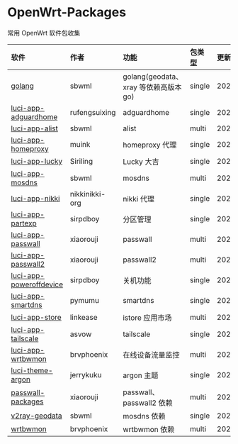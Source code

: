 # OpenWrt-Packages
常用 OpenWrt 软件包收集

|软件|作者|功能|包类型|更新日期|
|:-|:-|:-|:-|:-|
|[golang](https://github.com/sbwml/packages_lang_golang)|sbwml|golang(geodata、xray 等依赖高版本 go)|single|20250904|
|[luci-app-adguardhome](https://github.com/rufengsuixing/luci-app-adguardhome)|rufengsuixing|adguardhome|single|20200113|
|[luci-app-alist](https://github.com/sbwml/luci-app-alist)|sbwml|alist|multi|20250528|
|[luci-app-homeproxy](https://github.com/muink/luci-app-homeproxy)|muink|homeproxy 代理|single|20240830|
|[luci-app-lucky](https://github.com/sirpdboy/luci-app-lucky)|Siriling|Lucky 大吉|single|20250612|
|[luci-app-mosdns](https://github.com/sbwml/luci-app-mosdns)|sbwml|mosdns|multi|20250920|
|[luci-app-nikki](https://github.com/nikkinikki-org/OpenWrt-nikki)|nikkinikki-org|nikki 代理|single|20250925|
|[luci-app-partexp](https://github.com/sirpdboy/luci-app-partexp)|sirpdboy|分区管理|single|20250810|
|[luci-app-passwall](https://github.com/xiaorouji/openwrt-passwall)|xiaorouji|passwall|multi|20250923|
|[luci-app-passwall2](https://github.com/xiaorouji/openwrt-passwall2)|xiaorouji|passwall2|multi|20250924|
|[luci-app-poweroffdevice](https://github.com/sirpdboy/luci-app-poweroffdevice)|sirpdboy|关机功能|single|20250810|
|[luci-app-smartdns](https://github.com/pymumu/luci-app-smartdns)|pymumu|smartdns|single|20250803|
|[luci-app-store](https://github.com/linkease/istore)|linkease|istore 应用市场|multi|20250625|
|[luci-app-tailscale](https://github.com/asvow/luci-app-tailscale)|asvow|tailscale|single|20250509|
|[luci-app-wrtbwmon](https://github.com/brvphoenix/luci-app-wrtbwmon)|brvphoenix|在线设备流量监控|multi|20240217|
|[luci-theme-argon](https://github.com/jerrykuku/luci-theme-argon)|jerrykuku|argon 主题|single|20250925|
|[passwall-packages](https://github.com/xiaorouji/openwrt-passwall-packages)|xiaorouji|passwall、passwall2 依赖|multi|20250923|
|[v2ray-geodata](https://github.com/sbwml/v2ray-geodata)|sbwml|mosdns 依赖|single|20250125|
|[wrtbwmon](https://github.com/brvphoenix/wrtbwmon)|brvphoenix|wrtbwmon 依赖|multi|20201201|

